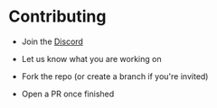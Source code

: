 # Contributing

- Join the [Discord](https://discord.gg/uhqx4Yr33j)

- Let us know what you are working on

- Fork the repo (or create a branch if you're invited)

- Open a PR once finished
